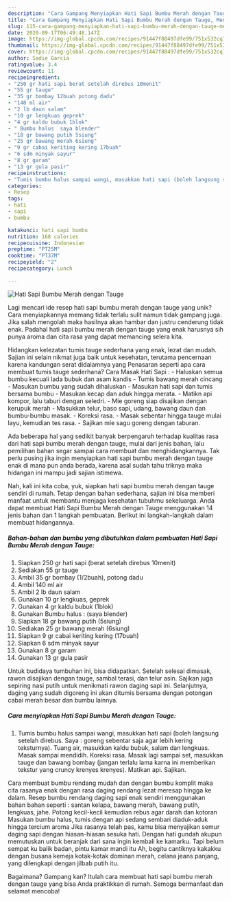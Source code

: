 ```yaml
---
description: "Cara Gampang Menyiapkan Hati Sapi Bumbu Merah dengan Tauge, Menggugah Selera"
title: "Cara Gampang Menyiapkan Hati Sapi Bumbu Merah dengan Tauge, Menggugah Selera"
slug: 115-cara-gampang-menyiapkan-hati-sapi-bumbu-merah-dengan-tauge-menggugah-selera
date: 2020-09-17T06:49:48.147Z
image: https://img-global.cpcdn.com/recipes/91447f88497dfe99/751x532cq70/hati-sapi-bumbu-merah-dengan-tauge-foto-resep-utama.jpg
thumbnail: https://img-global.cpcdn.com/recipes/91447f88497dfe99/751x532cq70/hati-sapi-bumbu-merah-dengan-tauge-foto-resep-utama.jpg
cover: https://img-global.cpcdn.com/recipes/91447f88497dfe99/751x532cq70/hati-sapi-bumbu-merah-dengan-tauge-foto-resep-utama.jpg
author: Sadie Garcia
ratingvalue: 3.4
reviewcount: 11
recipeingredient:
- "250 gr hati sapi berat setelah direbus 10menit"
- "55 gr tauge"
- "35 gr bombay 12buah potong dadu"
- "140 ml air"
- "2 lb daun salam"
- "10 gr lengkuas geprek"
- "4 gr kaldu bubuk 1blok"
- " Bumbu halus  saya blender"
- "18 gr bawang putih 5siung"
- "25 gr bawang merah 6siung"
- "9 gr cabai keriting kering 17buah"
- "6 sdm minyak sayur"
- "8 gr garam"
- "13 gr gula pasir"
recipeinstructions:
- "Tumis bumbu halus sampai wangi, masukkan hati sapi (boleh langsung setelah direbus. Saya : goreng sebentar saja agar lebih kering teksturnya). Tuang air, masukkan kaldu bubuk, salam dan lengkuas. Masak sampai mendidih. Koreksi rasa. Masak lagi sampai set, masukkan tauge dan bawang bombay (jangan terlalu lama karna ini memberikan tekstur yang cruncy krenyes krenyes). Matikan api. Sajikan."
categories:
- Resep
tags:
- hati
- sapi
- bumbu

katakunci: hati sapi bumbu 
nutrition: 168 calories
recipecuisine: Indonesian
preptime: "PT25M"
cooktime: "PT37M"
recipeyield: "2"
recipecategory: Lunch

---
```



![Hati Sapi Bumbu Merah dengan Tauge](https://img-global.cpcdn.com/recipes/91447f88497dfe99/751x532cq70/hati-sapi-bumbu-merah-dengan-tauge-foto-resep-utama.jpg)

Lagi mencari ide resep hati sapi bumbu merah dengan tauge yang unik? Cara menyiapkannya memang tidak terlalu sulit namun tidak gampang juga. Jika salah mengolah maka hasilnya akan hambar dan justru cenderung tidak enak. Padahal hati sapi bumbu merah dengan tauge yang enak harusnya sih punya aroma dan cita rasa yang dapat memancing selera kita.

Hidangkan kelezatan tumis tauge sederhana yang enak, lezat dan mudah. Sajian ini selain nikmat juga baik untuk kesehatan, terutama pencernaan karena kandungan serat didalamnya yang Penasaran seperti apa cara membuat tumis tauge sederhana? Cara Masak Hati Sapi : - Haluskan semua bumbu kecuali lada bubuk dan asam kandis - Tumis bawang merah cincang - Masukan bumbu yang sudah dihaluskan - Masukan hati sapi dan tumis bersama bumbu - Masukan kecap dan aduk hingga merata. - Matikn api kompor, lalu taburi dengan seledri. - Mie goreng siap disajikan dengan kerupuk merah - Masukkan telur, baso sapi, udang, bawang daun dan bumbu-bumbu masak. - Koreksi rasa. - Masak sebentar hingga tauge mulai layu, kemudian tes rasa. - Sajikan mie sagu goreng dengan taburan.

Ada beberapa hal yang sedikit banyak berpengaruh terhadap kualitas rasa dari hati sapi bumbu merah dengan tauge, mulai dari jenis bahan, lalu pemilihan bahan segar sampai cara membuat dan menghidangkannya. Tak perlu pusing jika ingin menyiapkan hati sapi bumbu merah dengan tauge enak di mana pun anda berada, karena asal sudah tahu triknya maka hidangan ini mampu jadi sajian istimewa.


Nah, kali ini kita coba, yuk, siapkan hati sapi bumbu merah dengan tauge sendiri di rumah. Tetap dengan bahan sederhana, sajian ini bisa memberi manfaat untuk membantu menjaga kesehatan tubuhmu sekeluarga. Anda dapat membuat Hati Sapi Bumbu Merah dengan Tauge menggunakan 14 jenis bahan dan 1 langkah pembuatan. Berikut ini langkah-langkah dalam membuat hidangannya.

<!--inarticleads1-->

##### Bahan-bahan dan bumbu yang dibutuhkan dalam pembuatan Hati Sapi Bumbu Merah dengan Tauge:

1. Siapkan 250 gr hati sapi (berat setelah direbus 10menit)
1. Sediakan 55 gr tauge
1. Ambil 35 gr bombay (1/2buah), potong dadu
1. Ambil 140 ml air
1. Ambil 2 lb daun salam
1. Gunakan 10 gr lengkuas, geprek
1. Gunakan 4 gr kaldu bubuk (1blok)
1. Gunakan  Bumbu halus : (saya blender)
1. Siapkan 18 gr bawang putih (5siung)
1. Sediakan 25 gr bawang merah (6siung)
1. Siapkan 9 gr cabai keriting kering (17buah)
1. Siapkan 6 sdm minyak sayur
1. Gunakan 8 gr garam
1. Gunakan 13 gr gula pasir


Untuk budidaya tumbuhan ini, bisa didapatkan. Setelah selesai dimasak, rawon disajikan dengan tauge, sambal terasi, dan telur asin. Sajikan juga sepiring nasi putih untuk menikmati rawon daging sapi ini. Selanjutnya, daging yang sudah digoreng ini akan ditumis bersama dengan potongan cabai merah besar dan bumbu lainnya. 

<!--inarticleads2-->

##### Cara menyiapkan Hati Sapi Bumbu Merah dengan Tauge:

1. Tumis bumbu halus sampai wangi, masukkan hati sapi (boleh langsung setelah direbus. Saya : goreng sebentar saja agar lebih kering teksturnya). Tuang air, masukkan kaldu bubuk, salam dan lengkuas. Masak sampai mendidih. Koreksi rasa. Masak lagi sampai set, masukkan tauge dan bawang bombay (jangan terlalu lama karna ini memberikan tekstur yang cruncy krenyes krenyes). Matikan api. Sajikan.


Cara membuat bumbu rendang mudah dan dengan bumbu komplit maka cita rasanya enak dengan rasa daging rendang lezat meresap hingga ke dalam. Resep bumbu rendang daging sapi enak sendiri menggunakan bahan bahan seperti : santan kelapa, bawang merah, bawang putih, lengkuas, jahe. Potong kecil-kecil kemudian rebus agar darah dan kotoran Masukan bumbu halus, tumis dengan api sedang sembari diaduk-aduk hingga tercium aroma Jika rasanya telah pas, kamu bisa menyajikan semur daging sapi dengan hiasan-hiasan sesuka hati. Dengan hati gundah akupun memutuskan untuk beranjak dari sana ingin kembali ke kamarku. Tapi belum sempat ku balik badan, pintu kamar mandi itu Ah, begitu cantiknya kakakku dengan busana kemeja kotak-kotak dominan merah, celana jeans panjang, yang dilengkapi dengan jilbab putih itu. 

Bagaimana? Gampang kan? Itulah cara membuat hati sapi bumbu merah dengan tauge yang bisa Anda praktikkan di rumah. Semoga bermanfaat dan selamat mencoba!
